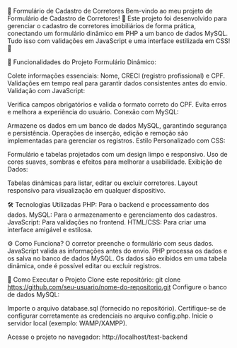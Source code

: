 🏢 Formulário de Cadastro de Corretores
Bem-vindo ao meu projeto de Formulário de Cadastro de Corretores! 🚀
Este projeto foi desenvolvido para gerenciar o cadastro de corretores imobiliários de forma prática, conectando um formulário dinâmico em PHP a um banco de dados MySQL. Tudo isso com validações em JavaScript e uma interface estilizada em CSS! 🎨

🌟 Funcionalidades do Projeto
Formulário Dinâmico:

Colete informações essenciais: Nome, CRECI (registro profissional) e CPF.
Validações em tempo real para garantir dados consistentes antes do envio.
Validação com JavaScript:

Verifica campos obrigatórios e valida o formato correto do CPF.
Evita erros e melhora a experiência do usuário.
Conexão com MySQL:

Armazene os dados em um banco de dados MySQL, garantindo segurança e persistência.
Operações de inserção, edição e remoção são implementadas para gerenciar os registros.
Estilo Personalizado com CSS:

Formulário e tabelas projetados com um design limpo e responsivo.
Uso de cores suaves, sombras e efeitos para melhorar a usabilidade.
Exibição de Dados:

Tabelas dinâmicas para listar, editar ou excluir corretores.
Layout responsivo para visualização em qualquer dispositivo.

🛠 Tecnologias Utilizadas
PHP: Para o backend e processamento dos dados.
MySQL: Para o armazenamento e gerenciamento dos cadastros.
JavaScript: Para validações no frontend.
HTML/CSS: Para criar uma interface amigável e estilosa.

⚙️ Como Funciona?
O corretor preenche o formulário com seus dados.
JavaScript valida as informações antes do envio.
PHP processa os dados e os salva no banco de dados MySQL.
Os dados são exibidos em uma tabela dinâmica, onde é possível editar ou excluir registros.

🎯 Como Executar o Projeto
Clone este repositório:
git clone https://github.com/seu-usuario/nome-do-repositorio.git
Configure o banco de dados MySQL:

Importe o arquivo database.sql (fornecido no repositório).
Certifique-se de configurar corretamente as credenciais no arquivo config.php.
Inicie o servidor local (exemplo: WAMP/XAMPP).

Acesse o projeto no navegador:
http://localhost/test-backend
